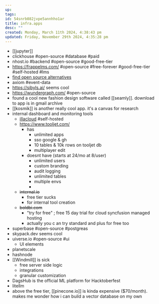 ```yaml
---
up: 
tags: 
id: 54snrb082jvpe5annhho1ar
title: infra.apps
desc: ""
created: Monday, March 11th 2024, 4:38:43 pm
updated: Friday, November 29th 2024, 4:35:28 pm
---
```

- [[jupyter]]
- clickhouse #open-source #database #paid 
- nhost.io #backend #open-source #good-free-tier
- https://frappelms.com/ #open-source #free-forever #good-free-tier #self-hosted #lms 
- [find open source alternatives](https://www.opensourcealternative.to/)
- axiom #event-data
- https://sibyls.ai/ seems cool 
- https://wundergraph.com/ #open-source 
- found a cool new fashion design software called [[seamly]]. download to app is in gmail archive
- [[kosmik]] is another really cool app. it's a canvas for research
- internal dashboard and monitoring tools
	- [illacloud](braindump/illacloud.com)
		#self-hosted 
	- https://www.tooljet.com/
		- has
			- unlimited apps 
			- sso google & gh 
			- 10 tables & 10k rows on tooljet db
			- multiplayer edit
		- doesnt have (starts at 24/mo at 8/user)
			- unlimited users
			- custom branding 
			- audit logging 
			- unlimited tables 
			- multiple envs 
			- 
	- ~~internal.io~~
		- free tier sucks 
		- for internal tool creation
	- ~~boldbi.com~~
		- "try for free" ; free 15 day trial for cloud syncfusion managed hosting 
		- actually you c an try standard and plus for free too 
- superbase #open-source #postgreas 
- skypack.dev seems cool 
- uiverse.io #open-source #ui 
	- UI elements 
- planetscale 
- hashnode 
- [[Windmill]] is sick 
	- free server side logic 
	- integrations 
	- granular customization 
- DagsHub is the official ML platform for Hacktoberfest 
- litellm 
- above the free tier, [[pinecone.io]] is kinda expensive ($70/month). makes me wonder how i can build a vector database on my own